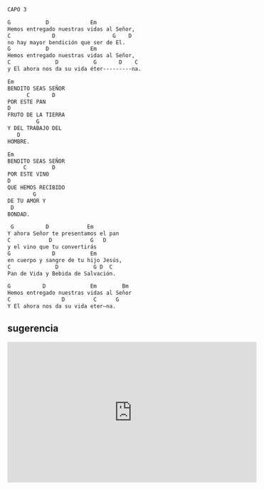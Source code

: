 ```bash
CAPO 3

G           D             Em
Hemos entregado nuestras vidas al Señor,
C             D                  G    D
no hay mayor bendición que ser de El.
G           D             Em
Hemos entregado nuestras vidas al Señor,
C              D           G       D    C
y El ahora nos da su vida éter---------na.

Em
BENDITO SEAS SEÑOR
      C       D
POR ESTE PAN
D
FRUTO DE LA TIERRA
         G
Y DEL TRABAJO DEL
   D
HOMBRE.

Em
BENDITO SEAS SEÑOR
     C        D
POR ESTE VINO
D
QUE HEMOS RECIBIDO
        G
DE TU AMOR Y
 D
BONDAD.

 G          D            Em
Y ahora Señor te presentamos el pan
C            D            G   D
y el vino que tu convertirás
G             D           Em
en cuerpo y sangre de tu hijo Jesús,
C              D           G D  C
Pan de Vida y Bebida de Salvación.

G          D              Em        Bm
Hemos entregado nuestras vidas al Señor
C                D         C      G
Y El ahora nos da su vida eter—na.

```

## sugerencia

<iframe width="560" height="315" src="https://www.youtube.com/embed/7zfPL8914_o?si=LAhEZXj2g-ygNGGd" title="YouTube video player" frameborder="0" allow="accelerometer; autoplay; clipboard-write; encrypted-media; gyroscope; picture-in-picture; web-share" referrerpolicy="strict-origin-when-cross-origin" allowfullscreen></iframe>
